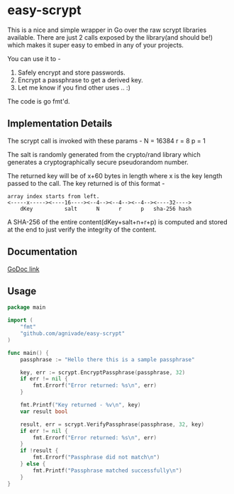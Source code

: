 easy-scrypt
===========

This is a nice and simple wrapper in Go over the raw scrypt libraries available. There are just 2 calls exposed by the library(and should be!) which makes it super easy to embed in any of your projects.

You can use it to -

1. Safely encrypt and store passwords.
2. Encrypt a passphrase to get a derived key.
3. Let me know if you find other uses .. :)

The code is go fmt'd.

Implementation Details
----------------------

The scrypt call is invoked with these params -
N = 16384
r = 8
p = 1

The salt is randomly generated from the crypto/rand library which generates a cryptographically secure pseudorandom number.

The returned key will be of x+60 bytes in length where x is the key length passed to the call. The key returned is of this format -

```
array index starts from left.
<-----x-----><----16----><--4--><--4--><--4--><----32---->
    dKey          salt      N      r      p   sha-256 hash
```

A SHA-256 of the entire content(dKey+salt+n+r+p) is computed and stored at the end to just verify the integrity of the content.

Documentation
-------------

[GoDoc link](http://godoc.org/github.com/agnivade/easy-scrypt)

Usage
-----

```go
package main

import (
	"fmt"
	"github.com/agnivade/easy-scrypt"
)

func main() {
	passphrase := "Hello there this is a sample passphrase"

	key, err := scrypt.EncryptPassphrase(passphrase, 32)
	if err != nil {
		fmt.Errorf("Error returned: %s\n", err)
	}

	fmt.Printf("Key returned - %v\n", key)
	var result bool

	result, err = scrypt.VerifyPassphrase(passphrase, 32, key)
	if err != nil {
		fmt.Errorf("Error returned: %s\n", err)
	}
	if !result {
		fmt.Errorf("Passphrase did not match\n")
	} else {
		fmt.Printf("Passphrase matched successfully\n")
	}
}
```
